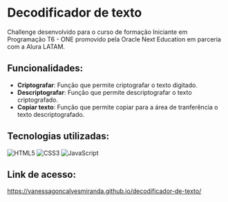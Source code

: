 # Decodificador de texto
Challenge desenvolvido para o curso de formação Iniciante em Programação T6 - ONE promovido pela Oracle Next Education em parceria com a Alura LATAM.

## Funcionalidades:
- **Criptografar**: Função que permite criptografar o texto digitado.
- **Descriptografar**: Função que permite descriptografar o texto criptografado.
- **Copiar texto**: Função que permite copiar para a área de tranferência o texto descriptografado.

## Tecnologias utilizadas:
![HTML5](https://img.shields.io/badge/html5-%23E34F26.svg?style=for-the-badge&logo=html5&logoColor=white)
![CSS3](https://img.shields.io/badge/css3-%231572B6.svg?style=for-the-badge&logo=css3&logoColor=white)
![JavaScript](https://img.shields.io/badge/javascript-%23323330.svg?style=for-the-badge&logo=javascript&logoColor=%23F7DF1E)

## Link de acesso:
https://vanessagoncalvesmiranda.github.io/decodificador-de-texto/
